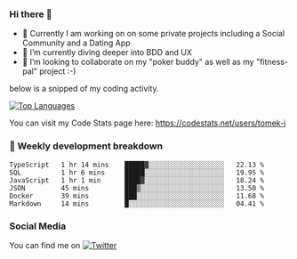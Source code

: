 ### Hi there 👋


- 🔭 Currently I am working on on some private projects including a Social Community and a Dating App
- 🌱 I’m currently diving deeper into BDD and UX
- 👯 I’m looking to collaborate on my "poker buddy" as well as my "fitness-pal" project :-)

below is a snipped of my coding activity.
<!--
**tomek-i/tomek-i** is a ✨ _special_ ✨ repository because its `README.md` (this file) appears on your GitHub profile.

Here are some ideas to get you started:

- 🔭 I’m currently working on ...
- 🌱 I’m currently learning ...
- 👯 I’m looking to collaborate on ...
- 🤔 I’m looking for help with ...
- 💬 Ask me about ...
- 📫 How to reach me: ...
- 😄 Pronouns: ...
- ⚡ Fun fact: ...
-->
[![Top Languages](https://github-readme-stats.vercel.app/api/top-langs/?username=tomek-i&layout=compact)](https://github.com/tomek-i)

You can visit my Code Stats page here: https://codestats.net/users/tomek-i

### 💬 Weekly development breakdown
<!--START_SECTION:waka-->

```text
TypeScript   1 hr 14 mins    █████▓░░░░░░░░░░░░░░░░░░░   22.13 %
SQL          1 hr 6 mins     █████░░░░░░░░░░░░░░░░░░░░   19.95 %
JavaScript   1 hr 1 min      ████▓░░░░░░░░░░░░░░░░░░░░   18.24 %
JSON         45 mins         ███▒░░░░░░░░░░░░░░░░░░░░░   13.50 %
Docker       39 mins         ███░░░░░░░░░░░░░░░░░░░░░░   11.68 %
Markdown     14 mins         █░░░░░░░░░░░░░░░░░░░░░░░░   04.41 %
```

<!--END_SECTION:waka-->

<!-- Actual text -->

### Social Media
You can find me on [![Twitter][1.2]][1]

<!-- Icons -->

[1.2]: http://i.imgur.com/wWzX9uB.png 


<!-- Links to your social media accounts -->

[1]: https://twitter.com/tomek_i
